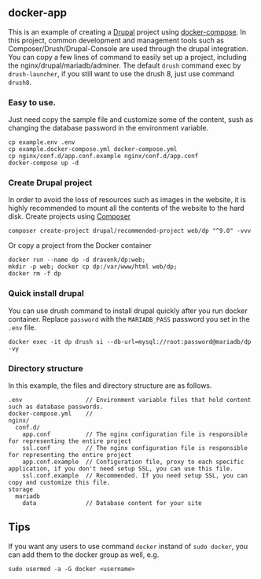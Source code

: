## docker-app
This is an example of creating a [Drupal](drupal.org) project using [docker-compose](https://docs.docker.com/compose/). In this project, common development and management tools such as Composer/Drush/Drupal-Console are used through the drupal integration. You can copy a few lines of command to easily set up a project, including the nginx/drupal/mariadb/adminer. The default `drush` command exec by `drush-launcher`, if you still want to use the drush 8, just use command `drush8`.

### Easy to use.
Just need copy the sample file and customize some of the content, sush as changing the database password in the environment variable.
```
cp example.env .env  
cp example.docker-compose.yml docker-compose.yml  
cp nginx/conf.d/app.conf.example nginx/conf.d/app.conf  
docker-compose up -d  
```

### Create Drupal project
In order to avoid the loss of resources such as images in the website, it is highly recommended to mount all the contents of the website to the hard disk. Create projects using [Composer](https://getcomposer.org/)
```
composer create-project drupal/recommended-project web/dp "^9.0" -vvv
```
Or copy a project from the Docker container
```
docker run --name dp -d dravenk/dp:web;
mkdir -p web; docker cp dp:/var/www/html web/dp;
docker rm -f dp
```

### Quick install drupal
You can use drush command to install drupal quickly after you run docker container.
Replace `password` with the `MARIADB_PASS` password you set in the `.env` file.
```
docker exec -it dp drush si --db-url=mysql://root:password@mariadb/dp -vy
```

### Directory structure
In this example, the files and directory structure are as follows.
```
.env                  // Environment variable files that hold content such as database passwords.
docker-compose.yml    // 
nginx/
  conf.d/
    app.conf          // The nginx configuration file is responsible for representing the entire project
    ssl.conf          // The nginx configuration file is responsible for representing the entire project
    app.conf.example  // Configuration file, proxy to each specific application, if you don't need setup SSL, you can use this file.
    ssl.conf.example  // Recommended. If you need setup SSL, you can copy and customize this file.
storage
  mariadb
    data              // Database content for your site
```
## Tips
If you want any users to use command `docker` instand of `sudo docker`, you can add them to the docker group as well, e.g.
```
sudo usermod -a -G docker <username>
```